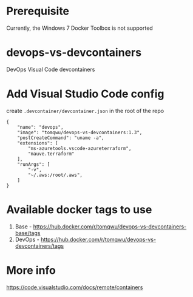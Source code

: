 # Prerequisite
Currently, the Windows 7 Docker Toolbox is not supported

# devops-vs-devcontainers
DevOps Visual Code devcontainers

# Add Visual Studio Code config
create `.devcontainer/devcontainer.json` in the root of the repo
```
{
	"name": "devops",
	"image": "tomqwu/devops-vs-devcontainers:1.3",
	"postCreateCommand": "uname -a",
	"extensions": [
		"ms-azuretools.vscode-azureterraform",
		"mauve.terraform"
	],
	"runArgs": [
		"-v",
		"~/.aws:/root/.aws",
	]
}
```

# Available docker tags to use
1. Base - https://hub.docker.com/r/tomqwu/devops-vs-devcontainers-base/tags
1. DevOps - https://hub.docker.com/r/tomqwu/devops-vs-devcontainers/tags


# More info
https://code.visualstudio.com/docs/remote/containers
